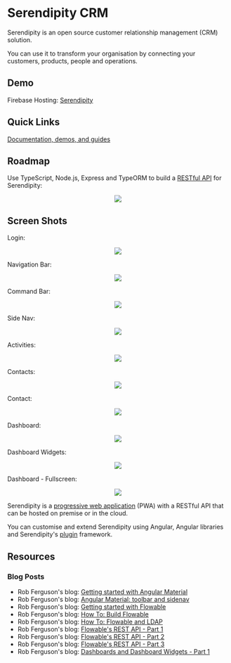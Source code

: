 # Serendipity CRM

Serendipity is an open source customer relationship management (CRM) solution.

You can use it to transform your organisation by connecting your customers, products, people and operations.

## Demo

Firebase Hosting: [Serendipity](https://serendipity-f7626.firebaseapp.com)

## Quick Links

[Documentation, demos, and guides](docs/README.md)

## Roadmap

Use TypeScript, Node.js, Express and TypeORM to build a [RESTful API](https://github.com/Robinyo/serendipity-api) for Serendipity:

<p align="center">
  <img src="https://github.com/Robinyo/serendipity/blob/master/screen-shots/redoc.png">
</p>

## Screen Shots

Login:

<p align="center">
  <img src="https://github.com/Robinyo/serendipity/blob/master/screen-shots/login.png">
</p>

Navigation Bar:

<p align="center">
  <img src="https://github.com/Robinyo/serendipity/blob/master/screen-shots/navigation-bar.png">
</p>

Command Bar:

<p align="center">
  <img src="https://github.com/Robinyo/serendipity/blob/master/screen-shots/command-bar.png">
</p>

Side Nav:

<p align="center">
  <img src="https://github.com/Robinyo/serendipity/blob/master/screen-shots/sidenav-mode-over.png">
</p>

Activities:

<p align="center">
  <img src="https://github.com/Robinyo/serendipity/blob/master/screen-shots/activities.png">
</p>

Contacts:

<p align="center">
  <img src="https://github.com/Robinyo/serendipity/blob/master/screen-shots/contacts-web.png">
</p>

Contact:

<p align="center">
  <img src="https://github.com/Robinyo/serendipity/blob/master/screen-shots/contact.png">
</p>

Dashboard:

<p align="center">
  <img src="https://github.com/Robinyo/serendipity/blob/master/screen-shots/dashboard.png">
</p>

Dashboard Widgets:

<p align="center">
  <img src="https://github.com/Robinyo/serendipity/blob/master/screen-shots/dashboard-widgets.png">
</p>

Dashboard - Fullscreen:

<p align="center">
  <img src="https://github.com/Robinyo/serendipity/blob/master/screen-shots/dashboard-fullscreen.png">
</p>

Serendipity is a [progressive web application](https://developers.google.com/web/progressive-web-apps/) (PWA) with a RESTful API that can be hosted on premise or in the cloud.

You can customise and extend Serendipity using Angular, Angular libraries and Serendipity's [plugin](docs/developer.md) framework.

## Resources 

### Blog Posts 

* Rob Ferguson's blog: [Getting started with Angular Material](https://robferguson.org/blog/2018/11/05/getting-started-with-angular-material/)
* Rob Ferguson's blog: [Angular Material: toolbar and sidenav](https://robferguson.org/blog/2018/11/10/angular-material-toolbar-and-sidenav/)
* Rob Ferguson's blog: [Getting started with Flowable](https://robferguson.org/blog/2018/12/10/getting-started-with-flowable/)
* Rob Ferguson's blog: [How To: Build Flowable](https://robferguson.org/blog/2019/01/05/how-to-build-flowable/)
* Rob Ferguson's blog: [How To: Flowable and LDAP](https://robferguson.org/blog/2019/01/28/how-to-flowable-and-ldap/)
* Rob Ferguson's blog: [Flowable's REST API - Part 1](https://robferguson.org/blog/2018/12/24/flowable-rest-api-part-1/)
* Rob Ferguson's blog: [Flowable's REST API - Part 2](https://robferguson.org/blog/2019/01/02/flowable-rest-api-part-2/)
* Rob Ferguson's blog: [Flowable's REST API - Part 3](https://robferguson.org/blog/2019/01/03/flowable-rest-api-part-3/)
* Rob Ferguson's blog: [Dashboards and Dashboard Widgets - Part 1](https://robferguson.org/blog/2019/06/22/dashboards-and-dashboard-widgets-part-1/)
